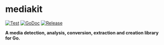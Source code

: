 # mediakit

[![Test](https://github.com/256dpi/mediakit/actions/workflows/test.yml/badge.svg)](https://github.com/256dpi/mediakit/actions/workflows/test.yml)
[![GoDoc](https://godoc.org/github.com/256dpi/mediakit?status.svg)](http://godoc.org/github.com/256dpi/mediakit)
[![Release](https://img.shields.io/github/release/256dpi/mediakit.svg)](https://github.com/256dpi/mediakit/releases)

**A media detection, analysis, conversion, extraction and creation library for Go.**
